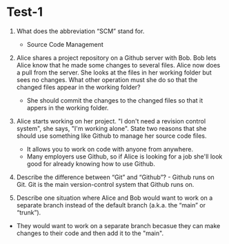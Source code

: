 # Test-1

1.	What does the abbreviation “SCM” stand for.
     - Source Code Management

2.	Alice shares a project repository on a Github server with Bob. Bob lets Alice know that he made some changes to several files. Alice now does a pull from the server. She looks at the files in her working folder but sees no changes. What other operation must she do so that the changed files appear in the working folder?
     - She should commit the changes to the changed files so that it appers in the working folder.

3.	Alice starts working on her project. "I don't need a revision control system", she says, "I'm working alone". State two reasons that she should use something like Github to manage her source code files.
     - It allows you to work on code with anyone from anywhere.
     - Many employers use Github, so if Alice is looking for a job she'll look good for already knowing how to use Github.

  4.	Describe the difference between “Git” and “Github”?
       - Github runs on Git. Git is the main version-control system that Github runs on.

5.	Describe one situation where Alice and Bob would want to work on a separate branch instead of the default branch (a.k.a. the “main” or “trunk”).
  - They would want to work on a separate branch becasue they can make changes to their code and then add it to the "main".
    	
